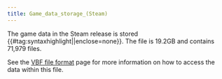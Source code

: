 ```yaml
---
title: Game_data_storage_(Steam)
---
```


The game data in the Steam release is stored {{\#tag:syntaxhighlight\|\|enclose=none}}. The file is 19.2GB and contains 71,979 files.

See the [VBF file format](FileFormat_VBF.md) page for more information on how to access the data within this file.
